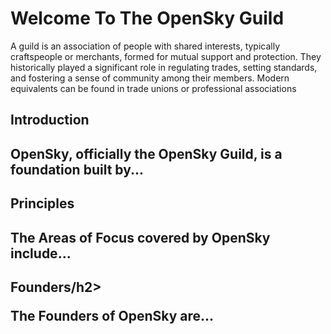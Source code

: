 # Welcome To The OpenSky Guild
<!DOCTYPE html>
<html>
<body>

<p>A guild is an association of people with shared interests, typically craftspeople or merchants, formed for mutual support and protection. They historically played a significant role in regulating trades, setting standards, and fostering a sense of community among their members. Modern equivalents can be found in trade unions or professional associations</p>

<h2>Introduction<h2>
<p>OpenSky, officially the OpenSky Guild, is a foundation built by...</p>

<h2>Principles<h2>

<p>The Areas of Focus covered by OpenSky include...</p>

<h2>Founders/h2>

<p>The Founders of OpenSky are...</p>

</body>
</html>
